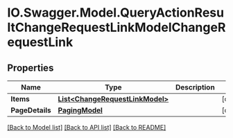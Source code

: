 # IO.Swagger.Model.QueryActionResultChangeRequestLinkModelChangeRequestLink
## Properties

Name | Type | Description | Notes
------------ | ------------- | ------------- | -------------
**Items** | [**List&lt;ChangeRequestLinkModel&gt;**](ChangeRequestLinkModel.md) |  | [optional] 
**PageDetails** | [**PagingModel**](PagingModel.md) |  | [optional] 

[[Back to Model list]](../README.md#documentation-for-models) [[Back to API list]](../README.md#documentation-for-api-endpoints) [[Back to README]](../README.md)


